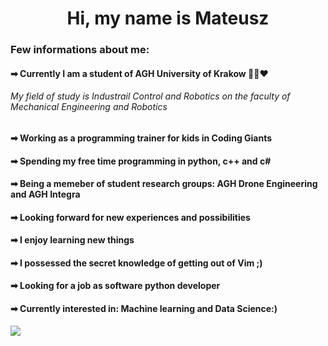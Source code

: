 <div align="center"> <h1> Hi, my name is Mateusz </h1> </div>

<div align ="left">
  <h3> Few informations about me: </h3>
  <h4> ➡ Currently I am a student of AGH University of Krakow 💚🖤❤ </h4>
  <h6> My field of study is Industrail Control and Robotics on the faculty of Mechanical Engineering and Robotics </h6> 
  <h4> ➡ Working as a programming trainer for kids in Coding Giants </h4>
  <h4> ➡ Spending my free time programming in python, c++ and c# </h4>
  <h4> ➡ Being a memeber of student research groups: AGH Drone Engineering and AGH Integra </h4>
  <h4> ➡ Looking forward for new experiences and possibilities </h4>
  <h4> ➡ I enjoy learning new things </h4>
  <h4> ➡ I possessed the secret knowledge of getting out of Vim ;) </h4>
  <h4> ➡ Looking for a job as software python developer </h4>
  <h4> ➡ Currently interested in: Machine learning and Data Science:) </h4>
</div>


<a href = "https://tenor.com/pl/view/pepe-hack-hack-pepo-pepe-gif-21294949"> <img src = "https://github.com/theSPGN/theSPGN/assets/94869555/c1789508-8344-4ba8-9955-291112a7ea41" /> </a>
  
